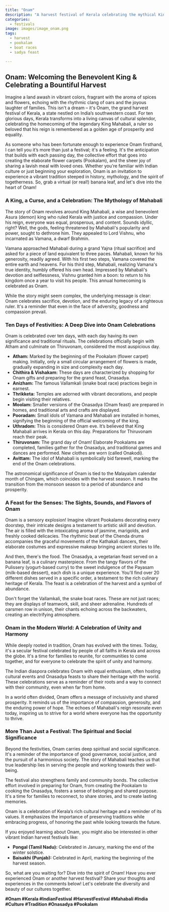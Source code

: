 ```yaml
---
title: "Onam"
description: "A harvest festival of Kerala celebrating the mythical King Mahabali's annual visit. Features elaborate flower carpets, boat races, and feasts."
categories:
  - festivals
image: images/image_onam.png
tags:
  - harvest
  - pookalam
  - boat races
  - sadya feast

---
```


## Onam: Welcoming the Benevolent King & Celebrating a Bountiful Harvest

Imagine a land awash in vibrant colors, fragrant with the aroma of spices and flowers, echoing with the rhythmic clang of oars and the joyous laughter of families. This isn't a dream – it's Onam, the grand harvest festival of Kerala, a state nestled on India’s southwestern coast. For ten glorious days, Kerala transforms into a living canvas of cultural splendor, celebrating the homecoming of the legendary King Mahabali, a ruler so beloved that his reign is remembered as a golden age of prosperity and equality.

As someone who has been fortunate enough to experience Onam firsthand, I can tell you it’s more than just a festival; it's a feeling. It's the anticipation that builds with each passing day, the collective effort that goes into creating the elaborate flower carpets (Pookalam), and the sheer joy of sharing a lavish meal with loved ones. Whether you're familiar with Indian culture or just beginning your exploration, Onam is an invitation to experience a vibrant tradition steeped in history, mythology, and the spirit of togetherness. So, grab a virtual (or real!) banana leaf, and let's dive into the heart of Onam!

### A King, a Curse, and a Celebration: The Mythology of Mahabali

The story of Onam revolves around King Mahabali, a wise and benevolent Asura (demon) king who ruled Kerala with justice and compassion. Under his reign, everyone was equal, prosperous, and content. Sounds idyllic, right? Well, the gods, feeling threatened by Mahabali's popularity and power, sought to dethrone him. They appealed to Lord Vishnu, who incarnated as Vamana, a dwarf Brahmin.

Vamana approached Mahabali during a grand Yajna (ritual sacrifice) and asked for a piece of land equivalent to three paces. Mahabali, known for his generosity, readily agreed. With his first two steps, Vamana covered the entire earth and heavens. For his third step, Mahabali, realizing Vamana's true identity, humbly offered his own head. Impressed by Mahabali's devotion and selflessness, Vishnu granted him a boon: to return to his kingdom once a year to visit his people. This annual homecoming is celebrated as Onam.

While the story might seem complex, the underlying message is clear: Onam celebrates sacrifice, devotion, and the enduring legacy of a righteous ruler. It's a reminder that even in the face of adversity, goodness and compassion prevail.

### Ten Days of Festivities: A Deep Dive into Onam Celebrations

Onam is celebrated over ten days, with each day having its own significance and traditional rituals. The celebrations officially begin with Atham and culminate on Thiruvonam, considered the most auspicious day.

*   **Atham:** Marked by the beginning of the Pookalam (flower carpet) making. Initially, only a small circular arrangement of flowers is made, gradually expanding in size and complexity each day.
*   **Chithira & Vishakam:** These days are characterized by shopping for Onam gifts and preparing for the grand feast, Onasadya.
*   **Anizham:** The famous Vallamkali (snake boat race) practices begin in earnest.
*   **Thrikketa:** Temples are adorned with vibrant decorations, and people begin visiting their relatives.
*   **Moolam:** Smaller versions of the Onasadya (Onam feast) are prepared in homes, and traditional arts and crafts are displayed.
*   **Pooradam:** Small idols of Vamana and Mahabali are installed in homes, signifying the beginning of the official welcoming of the king.
*   **Uthradom:** This is considered Onam eve. It’s believed that King Mahabali arrives in Kerala on this day. Preparations for Thiruvonam reach their peak.
*   **Thiruvonam:** The grand day of Onam! Elaborate Pookalams are completed, families gather for the Onasadya, and traditional games and dances are performed. New clothes are worn (called Onakodi).
*   **Avittam:** The idol of Mahabali is symbolically bid farewell, marking the end of the Onam celebrations.

The astronomical significance of Onam is tied to the Malayalam calendar month of Chingam, which coincides with the harvest season. It marks the transition from the monsoon season to a period of abundance and prosperity.

### A Feast for the Senses: The Sights, Sounds, and Flavors of Onam

Onam is a sensory explosion! Imagine vibrant Pookalams decorating every doorstep, their intricate designs a testament to artistic skill and devotion. The air is filled with the intoxicating aroma of jasmine, marigolds, and freshly cooked delicacies. The rhythmic beat of the Chenda drums accompanies the graceful movements of the Kathakali dancers, their elaborate costumes and expressive makeup bringing ancient stories to life.

And then, there's the food. The Onasadya, a vegetarian feast served on a banana leaf, is a culinary masterpiece. From the tangy flavors of the Pulissery (yogurt-based curry) to the sweet indulgence of the Payasam (milk-based dessert), each dish is a unique experience. You'll find over 20 different dishes served in a specific order, a testament to the rich culinary heritage of Kerala. The feast is a celebration of the harvest and a symbol of abundance.

Don't forget the Vallamkali, the snake boat races. These are not just races; they are displays of teamwork, skill, and sheer adrenaline. Hundreds of oarsmen row in unison, their chants echoing across the backwaters, creating an electrifying atmosphere.

### Onam in the Modern World: A Celebration of Unity and Harmony

While deeply rooted in tradition, Onam has evolved with the times. Today, it's a secular festival celebrated by people of all faiths in Kerala and across the globe. It's a time for families to reunite, for communities to come together, and for everyone to celebrate the spirit of unity and harmony.

The Indian diaspora celebrates Onam with equal enthusiasm, often hosting cultural events and Onasadya feasts to share their heritage with the world. These celebrations serve as a reminder of their roots and a way to connect with their community, even when far from home.

In a world often divided, Onam offers a message of inclusivity and shared prosperity. It reminds us of the importance of compassion, generosity, and the enduring power of hope. The echoes of Mahabali's reign resonate even today, inspiring us to strive for a world where everyone has the opportunity to thrive.

### More Than Just a Festival: The Spiritual and Social Significance

Beyond the festivities, Onam carries deep spiritual and social significance. It's a reminder of the importance of good governance, social justice, and the pursuit of a harmonious society. The story of Mahabali teaches us that true leadership lies in serving the people and working towards their well-being.

The festival also strengthens family and community bonds. The collective effort involved in preparing for Onam, from creating the Pookalam to cooking the Onasadya, fosters a sense of belonging and shared purpose. It's a time for families to reconnect, to share stories, and to create lasting memories.

Onam is a celebration of Kerala’s rich cultural heritage and a reminder of its values. It emphasizes the importance of preserving traditions while embracing progress, of honoring the past while looking towards the future.

If you enjoyed learning about Onam, you might also be interested in other vibrant Indian harvest festivals like:

*   **Pongal (Tamil Nadu):** Celebrated in January, marking the end of the winter solstice.
*   **Baisakhi (Punjab):** Celebrated in April, marking the beginning of the harvest season.

So, what are you waiting for? Dive into the spirit of Onam! Have you ever experienced Onam or another harvest festival? Share your thoughts and experiences in the comments below! Let's celebrate the diversity and beauty of our cultures together.

**#Onam #Kerala #IndianFestival #HarvestFestival #Mahabali #India #Culture #Tradition #Onasadya #Pookalam**

